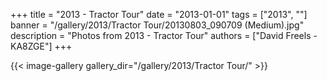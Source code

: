+++
title = "2013 - Tractor Tour"
date = "2013-01-01"
tags = ["2013", ""]
banner = "/gallery/2013/Tractor Tour/20130803_090709 (Medium).jpg"
description = "Photos from 2013 - Tractor Tour"
authors = ["David Freels - KA8ZGE"]
+++

{{< image-gallery gallery_dir="/gallery/2013/Tractor Tour/" >}}
